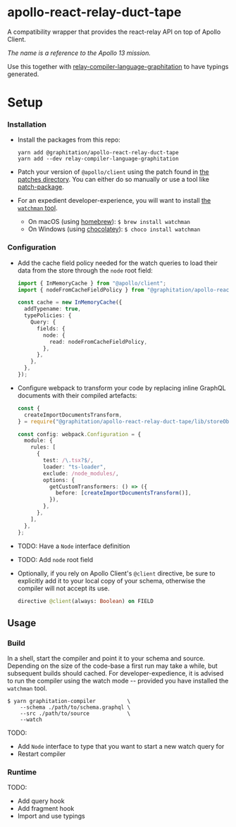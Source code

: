 # apollo-react-relay-duct-tape

A compatibility wrapper that provides the react-relay API on top of Apollo Client.

_The name is a reference to the Apollo 13 mission._

Use this together with [relay-compiler-language-graphitation](../relay-compiler-language-graphitation) to have typings generated.

# Setup

### Installation

- Install the packages from this repo:

  ```
  yarn add @graphitation/apollo-react-relay-duct-tape
  yarn add --dev relay-compiler-language-graphitation
  ```

- Patch your version of `@apollo/client` using the patch found in [the patches directory](../../patches). You can either do so manually or use a tool like [patch-package](https://github.com/ds300/patch-package).

- For an expedient developer-experience, you will want to install [the `watchman` tool](https://facebook.github.io/watchman/).
  - On macOS (using [homebrew](https://brew.sh)): `$ brew install watchman`
  - On Windows (using [chocolatey](https://chocolatey.org)): `$ choco install watchman`

### Configuration

- Add the cache field policy needed for the watch queries to load their data from the store through the `node` root field:

  ```ts
  import { InMemoryCache } from "@apollo/client";
  import { nodeFromCacheFieldPolicy } from "@graphitation/apollo-react-relay-duct-tape";

  const cache = new InMemoryCache({
    addTypename: true,
    typePolicies: {
      Query: {
        fields: {
          node: {
            read: nodeFromCacheFieldPolicy,
          },
        },
      },
    },
  });
  ```

- Configure webpack to transform your code by replacing inline GraphQL documents with their compiled artefacts:

  ```ts
  const {
    createImportDocumentsTransform,
  } = require("@graphitation/apollo-react-relay-duct-tape/lib/storeObservation/createImportDocumentsTransform");

  const config: webpack.Configuration = {
    module: {
      rules: [
        {
          test: /\.tsx?$/,
          loader: "ts-loader",
          exclude: /node_modules/,
          options: {
            getCustomTransformers: () => ({
              before: [createImportDocumentsTransform()],
            }),
          },
        },
      ],
    },
  };
  ```

- TODO: Have a `Node` interface definition
- TODO: Add `node` root field

- Optionally, if you rely on Apollo Client's `@client` directive, be sure to explicitly add it to your local copy of your schema, otherwise the compiler will not accept its use.

  ```graphql
  directive @client(always: Boolean) on FIELD
  ```

## Usage

### Build

In a shell, start the compiler and point it to your schema and source. Depending on the size of the code-base a first run may take a while, but subsequent builds should cached. For developer-expedience, it is advised to run the compiler using the watch mode -- provided you have installed the `watchman` tool.

```
$ yarn graphitation-compiler          \
    --schema ./path/to/schema.graphql \
    --src ./path/to/source            \
    --watch
```

TODO:

- Add `Node` interface to type that you want to start a new watch query for
- Restart compiler

### Runtime

TODO:

- Add query hook
- Add fragment hook
- Import and use typings

